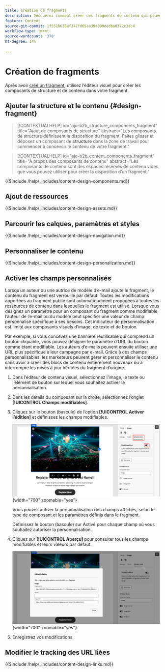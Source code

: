 ```yaml
---
title: Création de fragments
description: Découvrez comment créer des fragments de contenu qui peuvent être réutilisés pour vos e-mails et conceptions de modèle à des fins d’efficacité et de conservation des normes de conception et de branding.
feature: Content
source-git-commit: 1f551b636ef347fd65aa39a809dedba8372c3ac4
workflow-type: tm+mt
source-wordcount: '370'
ht-degree: 14%

---
```


# Création de fragments

Après avoir [créé un fragment](./fragments.md#create-fragments), utilisez l’éditeur visuel pour créer les composants de structure et de contenu dans votre fragment.

## Ajouter la structure et le contenu {#design-fragment}

>[!CONTEXTUALHELP]
>id="ajo-b2b_structure_components_fragment"
>title="Ajout de composants de structure"
>abstract="Les composants de structure définissent la disposition du fragment. Faites glisser et déposez un composant de **structure** dans la zone de travail pour commencer à concevoir le contenu de votre fragment."

>[!CONTEXTUALHELP]
>id="ajo-b2b_content_components_fragment"
>title="À propos des composants de contenu"
>abstract="Les composants de contenu sont des espaces réservés de contenu vides que vous pouvez utiliser pour créer la disposition d’un fragment."

{{$include /help/_includes/content-design-components.md}}

## Ajout de ressources

{{$include /help/_includes/content-design-assets.md}}

## Parcourir les calques, paramètres et styles

{{$include /help/_includes/content-design-navigation.md}}

## Personnaliser le contenu

{{$include /help/_includes/content-design-personalization.md}}

## Activer les champs personnalisés

Lorsqu’un auteur ou une autrice de modèle d’e-mail ajoute le fragment, le contenu du fragment est verrouillé par défaut. Toutes les modifications apportées au fragment publié sont automatiquement propagées à toutes les ressources de contenu dans lesquelles le fragment est utilisé. Lorsque vous désignez un paramètre pour un composant du fragment comme modifiable, l’auteur de l’e-mail ou du modèle peut spécifier une valeur de champ personnalisé spécifique à ses besoins. Cet indicateur de personnalisation est limité aux composants visuels d’image, de texte et de bouton.

Par exemple, si vous concevez une bannière réutilisable qui comprend un bouton cliquable, vous pouvez désigner le paramètre d’URL du bouton comme étant modifiable. Les auteurs d’e-mails peuvent ensuite utiliser une URL plus spécifique à leur campagne par e-mail. Grâce à ces champs personnalisables, les marketeurs peuvent gérer et personnaliser le contenu sans avoir à créer des blocs de contenu entièrement nouveaux ou à interrompre les mises à jour héritées du fragment d’origine.

1. Dans l’éditeur de contenu visuel, sélectionnez l’image, le texte ou l’élément de bouton sur lequel vous souhaitez activer la personnalisation.

1. Dans les détails du composant sur la droite, sélectionnez l’onglet **[!UICONTROL Champs modifiables]**.

1. Cliquez sur le bouton (bascule) de l’option **[!UICONTROL Activer l’édition]** et définissez les champs modifiables.

   ![Activer les champs modifiables pour un composant d’image de fragment](./assets/fragment-editable-fields-image.png){width="700" zoomable="yes"}

   Vous pouvez activer la personnalisation des champs affichés, selon le type de composant et les paramètres définis dans le fragment.

   Définissez le bouton (bascule) sur Activé pour chaque champ où vous souhaitez autoriser la personnalisation.

1. Cliquez sur **[!UICONTROL Aperçu]** pour consulter tous les champs modifiables et leurs valeurs par défaut.

   ![Examinez les champs modifiables et leurs valeurs par défaut](./assets/fragment-editable-fields-image-overview.png){width="700" zoomable="yes"}

1. Enregistrez vos modifications.

## Modifier le tracking des URL liées

{{$include /help/_includes/content-design-links.md}}
